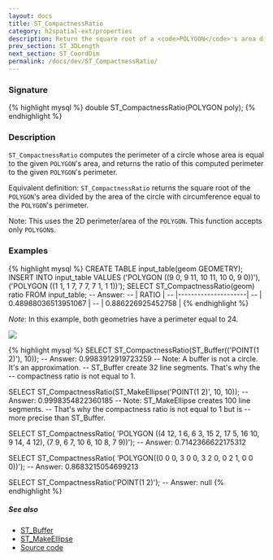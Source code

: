 ```yaml
---
layout: docs
title: ST_CompactnessRatio
category: h2spatial-ext/properties
description: Return the square root of a <code>POLYGON</code>'s area divided by the area of the circle with circumference equal to its perimeter
prev_section: ST_3DLength
next_section: ST_CoordDim
permalink: /docs/dev/ST_CompactnessRatio/
---
```

 
### Signature

{% highlight mysql %}
double ST_CompactnessRatio(POLYGON poly);
{% endhighlight %}

### Description

`ST_CompactnessRatio` computes the perimeter of a circle whose area is equal to the given `POLYGON`'s area, and returns the ratio of this computed perimeter to the given `POLYGON`'s perimeter.

Equivalent definition: `ST_CompactnessRatio` returns the square root of the `POLYGON`'s area divided by the area of the circle with circumference equal to the `POLYGON`'s perimeter.

Note: This uses the 2D perimeter/area of the `POLYGON`.
This function accepts only `POLYGON`s.

### Examples

{% highlight mysql %}
CREATE TABLE input_table(geom GEOMETRY);
INSERT INTO input_table VALUES
    ('POLYGON ((9 0, 9 11, 10 11, 10 0, 9 0))'),
    ('POLYGON ((1 1, 1 7, 7 7, 7 1, 1 1))');
SELECT ST_CompactnessRatio(geom) ratio FROM input_table;
-- Answer:
--    |         RATIO       |
--    |---------------------|
--    | 0.48988036513951067 |
--    |  0.886226925452758  |
{% endhighlight %}

*Note*: In this example, both geometries have a perimeter equal to 24.

<img class="displayed" src="../ST_CompactnessRatio.png"/>

{% highlight mysql %}
SELECT ST_CompactnessRatio(ST_Buffer(('POINT(1 2)'), 10));
-- Answer: 0.9983912919723259
--    Note: A buffer is not a circle. It's an approximation. 
--    ST_Buffer create 32 line segments. That's why the 
--    compactness ratio is not equal to 1.

SELECT ST_CompactnessRatio(ST_MakeEllipse('POINT(1 2)', 10, 10));
-- Answer: 0.9998354822360185
--    Note: ST_MakeEllipse creates 100 line segments.
--    That's why the compactness ratio is not equal to 1 but is 
--    more precise than ST_Buffer.

SELECT ST_CompactnessRatio(
    'POLYGON ((4 12, 1 6, 6 3, 15 2, 17 5, 16 10, 9 14, 4 12), 
    (7 9, 6 7, 10 6, 10 8, 7 9))');
-- Answer: 0.7142366622175312

SELECT ST_CompactnessRatio(
    'POLYGON((0 0 0, 3 0 0, 3 2 0, 0 2 1, 0 0 0))');
-- Answer: 0.8683215054699213

SELECT ST_CompactnessRatio('POINT(1 2)');
-- Answer: null 
{% endhighlight %}

##### See also

* <a href="http://www.h2gis.org/docs/dev/ST_Buffer" target="_blank">ST_Buffer</a>
* <a href="http://www.h2gis.org/docs/dev/ST_MakeEllipse" target="_blank">ST_MakeEllipse</a>
* <a href="https://github.com/irstv/H2GIS/blob/master/h2spatial-ext/src/main/java/org/h2gis/h2spatialext/function/spatial/properties/ST_CompactnessRatio.java" target="_blank">Source code</a>
